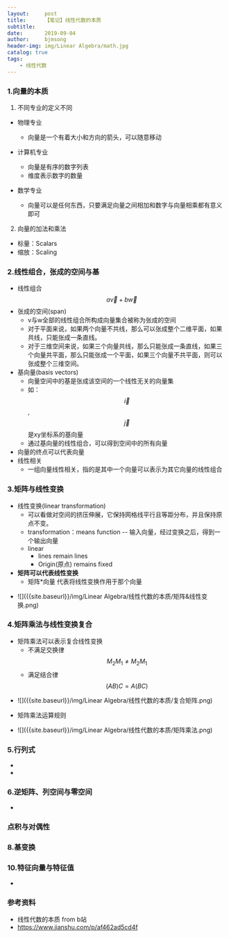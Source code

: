 ```yaml
---
layout:     post
title:      【笔记】线性代数的本质
subtitle:   
date:       2019-09-04
author:     bjmsong
header-img: img/Linear Algebra/math.jpg
catalog: true
tags:
    - 线性代数
---
```

### 1.向量的本质
1. 不同专业的定义不同
- 物理专业
    - 向量是一个有着大小和方向的箭头，可以随意移动

- 计算机专业
    - 向量是有序的数字列表
    - 维度表示数字的数量

- 数学专业
    - 向量可以是任何东西，只要满足向量之间相加和数字与向量相乘都有意义即可

2. 向量的加法和乘法
- 标量：Scalars
- 缩放：Scaling

### 2.线性组合，张成的空间与基
- 线性组合
$$a\vec{v} + b\vec{w}$$
- 张成的空间(span)
    - v与w全部的线性组合所构成向量集合被称为张成的空间
    - 对于平面来说，如果两个向量不共线，那么可以张成整个二维平面，如果共线，只能张成一条直线。
    - 对于三维空间来说，如果三个向量共线，那么只能张成一条直线，如果三个向量共平面，那么只能张成一个平面，如果三个向量不共平面，则可以张成整个三维空间。
- 基向量(basis vectors)
    - 向量空间中的基是张成该空间的一个线性无关的向量集
    - 如：$$\vec{i}$$,$$\vec{j}$$ 是xy坐标系的基向量
    - 通过基向量的线性组合，可以得到空间中的所有向量
- 向量的终点可以代表向量
- 线性相关
    - 一组向量线性相关，指的是其中一个向量可以表示为其它向量的线性组合

### 3.矩阵与线性变换
- 线性变换(linear transformation)
    - 可以看做对空间的挤压伸展，它保持网格线平行且等距分布，并且保持原点不变。
    - transformation：means function  -- 输入向量，经过变换之后，得到一个输出向量
    - linear
        - lines remain lines
        - Origin(原点) remains fixed
- **矩阵可以代表线性变换**
    - 矩阵*向量 代表将线性变换作用于那个向量

<ul> 
<li markdown="1"> 
![]({{site.baseurl}}/img/Linear Algebra/线性代数的本质/矩阵&线性变换.png) 
</li> 
</ul> 

### 4.矩阵乘法与线性变换复合
- 矩阵乘法可以表示复合线性变换
    - 不满足交换律
        $$M_2M_1 \neq M_2M_1$$
    - 满足结合律
        $$(AB)C = A(BC)$$
        
<ul> 
<li markdown="1"> 
![]({{site.baseurl}}/img/Linear Algebra/线性代数的本质/复合矩阵.png) 
</li> 
</ul> 

- 矩阵乘法运算规则

<ul> 
<li markdown="1"> 
![]({{site.baseurl}}/img/Linear Algebra/线性代数的本质/矩阵乘法.png) 
</li> 
</ul> 

### 5.行列式
-  
- 

### 6.逆矩阵、列空间与零空间
- 

### 点积与对偶性

### 8.基变换

### 10.特征向量与特征值
- 


### 参考资料
- 线性代数的本质 from b站
- https://www.jianshu.com/p/af462ad5cd4f